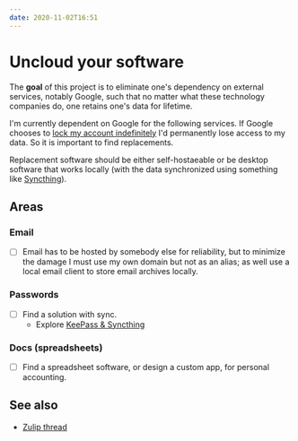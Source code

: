 ```yaml
---
date: 2020-11-02T16:51
---
```


# Uncloud your software

The **goal** of this project is to eliminate one's dependency on external services, notably Google, such that no matter what these technology companies do, one retains one's data for lifetime.

I'm currently dependent on Google for the following services. If Google chooses to [lock my account indefinitely](https://www.businessinsider.com/google-users-locked-out-after-years-2020-10) I'd permanently lose access to my data. So it is important to find replacements.

Replacement software should be either self-hostaeable or be desktop software that works locally (with the data synchronized using something like [Syncthing](https://syncthing.net/)).

## Areas

### Email

- [ ] Email has to be hosted by somebody else for reliability, but to minimize the damage I must use my own domain but not as an alias; as well use a local email client to store email archives locally. 

### Passwords

- [ ] Find a solution with sync.
  - Explore [KeePass & Syncthing](https://dev.to/rusty_sys_dev/switching-to-keepass-and-syncthing-for-password-management-1klh)
  
### Docs (spreadsheets)

- [ ] Find a spreadsheet software, or design a custom app, for personal accounting.

## See also

- [Zulip thread](https://funprog.srid.ca/random/going-back-to-free-software.html)